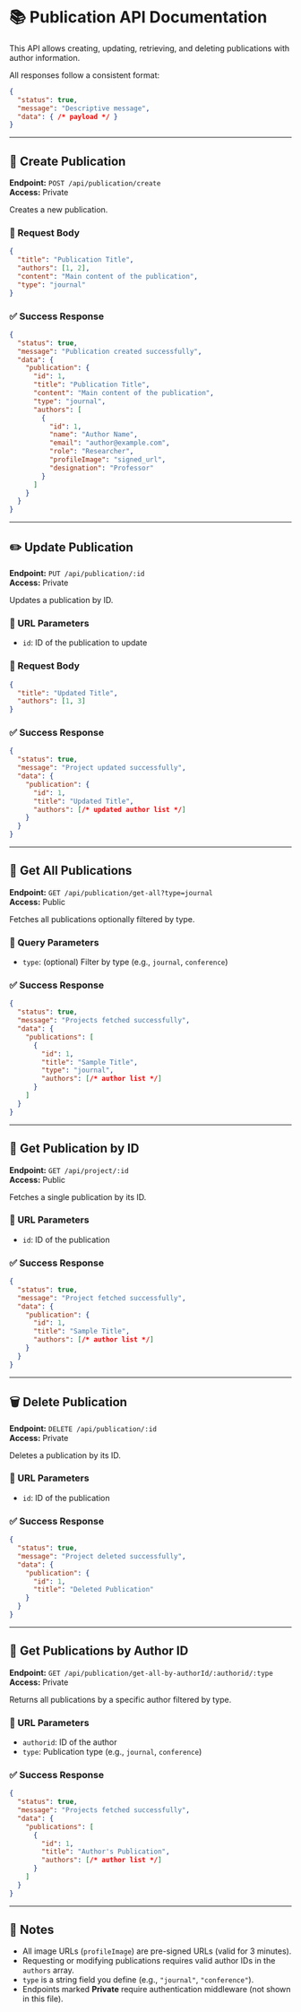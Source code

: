 
# 📚 Publication API Documentation

This API allows creating, updating, retrieving, and deleting publications with author information.

All responses follow a consistent format:

```json
{
  "status": true,
  "message": "Descriptive message",
  "data": { /* payload */ }
}
```

---

## 🔐 Create Publication

**Endpoint:** `POST /api/publication/create`  
**Access:** Private

Creates a new publication.

### 📝 Request Body
```json
{
  "title": "Publication Title",
  "authors": [1, 2],
  "content": "Main content of the publication",
  "type": "journal"
}
```

### ✅ Success Response
```json
{
  "status": true,
  "message": "Publication created successfully",
  "data": {
    "publication": {
      "id": 1,
      "title": "Publication Title",
      "content": "Main content of the publication",
      "type": "journal",
      "authors": [
        {
          "id": 1,
          "name": "Author Name",
          "email": "author@example.com",
          "role": "Researcher",
          "profileImage": "signed_url",
          "designation": "Professor"
        }
      ]
    }
  }
}
```

---

## ✏️ Update Publication

**Endpoint:** `PUT /api/publication/:id`  
**Access:** Private

Updates a publication by ID.

### 🔗 URL Parameters
- `id`: ID of the publication to update

### 📝 Request Body
```json
{
  "title": "Updated Title",
  "authors": [1, 3]
}
```

### ✅ Success Response
```json
{
  "status": true,
  "message": "Project updated successfully",
  "data": {
    "publication": {
      "id": 1,
      "title": "Updated Title",
      "authors": [/* updated author list */]
    }
  }
}
```

---

## 📖 Get All Publications

**Endpoint:** `GET /api/publication/get-all?type=journal`  
**Access:** Public

Fetches all publications optionally filtered by type.

### 🧩 Query Parameters
- `type`: (optional) Filter by type (e.g., `journal`, `conference`)

### ✅ Success Response
```json
{
  "status": true,
  "message": "Projects fetched successfully",
  "data": {
    "publications": [
      {
        "id": 1,
        "title": "Sample Title",
        "type": "journal",
        "authors": [/* author list */]
      }
    ]
  }
}
```

---

## 📄 Get Publication by ID

**Endpoint:** `GET /api/project/:id`  
**Access:** Public

Fetches a single publication by its ID.

### 🔗 URL Parameters
- `id`: ID of the publication

### ✅ Success Response
```json
{
  "status": true,
  "message": "Project fetched successfully",
  "data": {
    "publication": {
      "id": 1,
      "title": "Sample Title",
      "authors": [/* author list */]
    }
  }
}
```

---

## 🗑️ Delete Publication

**Endpoint:** `DELETE /api/publication/:id`  
**Access:** Private

Deletes a publication by its ID.

### 🔗 URL Parameters
- `id`: ID of the publication

### ✅ Success Response
```json
{
  "status": true,
  "message": "Project deleted successfully",
  "data": {
    "publication": {
      "id": 1,
      "title": "Deleted Publication"
    }
  }
}
```

---

## 👤 Get Publications by Author ID

**Endpoint:** `GET /api/publication/get-all-by-authorId/:authorid/:type`  
**Access:** Private

Returns all publications by a specific author filtered by type.

### 🔗 URL Parameters
- `authorid`: ID of the author  
- `type`: Publication type (e.g., `journal`, `conference`)

### ✅ Success Response
```json
{
  "status": true,
  "message": "Projects fetched successfully",
  "data": {
    "publications": [
      {
        "id": 1,
        "title": "Author's Publication",
        "authors": [/* author list */]
      }
    ]
  }
}
```

---

## 🧠 Notes

- All image URLs (`profileImage`) are pre-signed URLs (valid for 3 minutes).
- Requesting or modifying publications requires valid author IDs in the `authors` array.
- `type` is a string field you define (e.g., `"journal"`, `"conference"`).
- Endpoints marked **Private** require authentication middleware (not shown in this file).